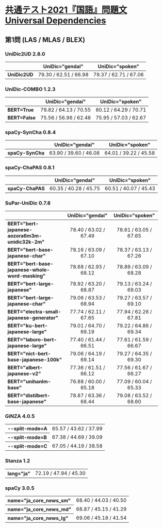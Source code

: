 [共通テスト2021『国語』問題文Universal Dependencies](https://github.com/KoichiYasuoka/UD-KyotsuTest2021Kokugo)
====

## 第1問 (LAS / MLAS / BLEX)

### UniDic2UD 2.8.0

|   |UniDic="gendai"|UniDic="spoken"|
|---|:-------------:|:-------------:|
|**UniDic2UD**|79.30 / 62.51 / 66.98|79.37 / 62.71 / 67.06|

### UniDic-COMBO 1.2.3

|   |UniDic="gendai"|UniDic="spoken"|
|---|:-------------:|:-------------:|
|**BERT=True** |79.82 / 64.13 / 70.55|80.12 / 64.29 / 70.71|
|**BERT=False**|75.56 / 56.96 / 62.48|75.95 / 57.03 / 62.67|

### spaCy-SynCha 0.8.4

|   |UniDic="gendai"|UniDic="spoken"|
|---|:-------------:|:-------------:|
|**spaCy-SynCha**|63.90 / 39.60 / 46.08|64.01 / 39.22 / 45.58|

### spaCy-ChaPAS 0.8.1

|   |UniDic="gendai"|UniDic="spoken"|
|---|:-------------:|:-------------:|
|**spaCy-ChaPAS**|60.35 / 40.28 / 45.75|60.51 / 40.07 / 45.43|

### SuPar-UniDic 0.7.8

|   |UniDic="gendai"|UniDic="spoken"|
|---|:-------------:|:-------------:|
|**BERT="bert-japanese-aozora6m3m-unidic32k-2m"**|78.40 / 63.02 / 67.49|78.61 / 63.05 / 67.65|
|**BERT="bert-base-japanese-char"**|78.16 / 63.09 / 67.10|78.37 / 63.13 / 67.26|
|**BERT="bert-base-japanese-whole-word-masking"**|78.68 / 62.93 / 68.12|78.89 / 63.09 / 68.28|
|**BERT="bert-large-japanese"**|78.92 / 63.20 / 68.87|79.13 / 63.24 / 69.03|
|**BERT="bert-large-japanese-char"**|79.06 / 63.53 / 68.94|79.27 / 63.57 / 69.10|
|**BERT="electra-small-japanese-generator"**|77.74 / 62.11 / 67.65|77.94 / 62.26 / 67.81|
|**BERT="ku-bert-japanese-large"**|79.01 / 64.70 / 69.19|79.22 / 64.86 / 69.34|
|**BERT="laboro-bert-japanese-large"**|77.40 / 61.44 / 66.51|77.61 / 61.59 / 66.67|
|**BERT="nict-bert-base-japanese-100k"**|79.06 / 64.19 / 69.14|79.27 / 64.35 / 69.30|
|**BERT="albert-japanese-v2"**|77.36 / 61.51 / 66.12|77.56 / 61.67 / 66.27|
|**BERT="unihanlm-base"**|76.88 / 60.00 / 65.18|77.09 / 60.04 / 65.33|
|**BERT="distilbert-base-japanese"**|78.87 / 63.36 / 68.44|79.08 / 63.52 / 68.60|

### GiNZA 4.0.5

<table>
<tr><th align="left">--split-mode=A</th><td>65.57 / 43.62 / 37.99</td></tr>
<tr><th align="left">--split-mode=B</th><td>67.38 / 44.69 / 39.09</td></tr>
<tr><th align="left">--split-mode=C</th><td>67.05 / 44.19 / 38.58</td></tr>
</table>

### Stanza 1.2

<table>
<tr><th align="left">lang="ja"</th><td>72.19 / 47.94 / 45.30</td></tr>
</table>

### spaCy 3.0.5

<table>
<tr><th align="left">name="ja_core_news_sm"</th><td>68.40 / 44.03 / 40.50</td></tr>
<tr><th align="left">name="ja_core_news_md"</th><td>68.87 / 45.15 / 41.29</td></tr>
<tr><th align="left">name="ja_core_news_lg"</th><td>69.06 / 45.18 / 41.54</td></tr>
</table>

